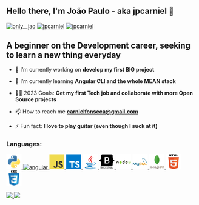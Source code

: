<h2 align="left">Hello there, I'm João Paulo - aka jpcarniel 👋</h2>
<p align="left">
  <a href="https://twitter.com/only__jao" target="blank"><img align="center" src="https://raw.githubusercontent.com/rahuldkjain/github-profile-readme-generator/master/src/images/icons/Social/twitter.svg" alt="only__jao" height="30" width="40" /></a>
  <a href="https://linkedin.com/in/jpcarniel" target="blank"><img align="center" src="https://raw.githubusercontent.com/rahuldkjain/github-profile-readme-generator/master/src/images/icons/Social/linked-in-alt.svg" alt="jpcarniel" height="30" width="40" /></a>
  <a href="https://instagram.com/jpcarniel" target="blank"><img align="center" src="https://raw.githubusercontent.com/rahuldkjain/github-profile-readme-generator/master/src/images/icons/Social/instagram.svg" alt="jpcarniel" height="30" width="40" /></a>
</p>
<h2 align="left">A beginner on the Development career, seeking to learn a new thing everyday</h2>

- 🔭 I’m currently working on **develop my first BIG project**

- 🌱 I’m currently learning **Angular CLI and the whole MEAN stack**

- 👨‍💻 2023 Goals: **Get my first Tech job and collaborate with more Open Source projects**

- 📫 How to reach me **carnielfonseca@gmail.com**

- ⚡ Fun fact: **I love to play guitar (even though I suck at it)**

<h3 align="left">Languages:</h3>
<p align="left"> 
  <a href="https://www.python.org" target="_blank" rel="noreferrer"> <img src="https://raw.githubusercontent.com/devicons/devicon/master/icons/python/python-original.svg" alt="python" width="40" height="40"/> </a>
  <a href="https://angular.io" target="_blank" rel="noreferrer"> <img src="https://angular.io/assets/images/logos/angular/angular.svg" alt="angular" width="40" height="40"/> </a>
  <a href="https://developer.mozilla.org/en-US/docs/Web/JavaScript" target="_blank" rel="noreferrer"> <img src="https://raw.githubusercontent.com/devicons/devicon/master/icons/javascript/javascript-original.svg" alt="javascript" width="40" height="40"/> </a>
  <a href="https://www.typescriptlang.org/" target="_blank" rel="noreferrer"> <img src="https://raw.githubusercontent.com/devicons/devicon/master/icons/typescript/typescript-original.svg" alt="typescript" width="40" height="40"/> </a>
  <a href="https://www.java.com" target="_blank" rel="noreferrer"> <img src="https://raw.githubusercontent.com/devicons/devicon/master/icons/java/java-original.svg" alt="java" width="40" height="40"/> </a>
  <a href="https://getbootstrap.com" target="_blank" rel="noreferrer"> <img src="https://raw.githubusercontent.com/devicons/devicon/master/icons/bootstrap/bootstrap-plain-wordmark.svg" alt="bootstrap" width="40" height="40"/> </a>
  <a href="https://nodejs.org" target="_blank" rel="noreferrer"> <img src="https://raw.githubusercontent.com/devicons/devicon/master/icons/nodejs/nodejs-original-wordmark.svg" alt="nodejs" width="40" height="40"/> </a>
  <a href="https://www.mysql.com/" target="_blank" rel="noreferrer"> <img src="https://raw.githubusercontent.com/devicons/devicon/master/icons/mysql/mysql-original-wordmark.svg" alt="mysql" width="40" height="40"/> </a>
  <a href="https://www.mongodb.com/" target="_blank" rel="noreferrer"> <img src="https://raw.githubusercontent.com/devicons/devicon/master/icons/mongodb/mongodb-original-wordmark.svg" alt="mongodb" width="40" height="40"/> </a>
  <a href="https://www.w3.org/html/" target="_blank" rel="noreferrer"> <img src="https://raw.githubusercontent.com/devicons/devicon/master/icons/html5/html5-original-wordmark.svg" alt="html5" width="40" height="40"/> </a>
  <a href="https://www.w3schools.com/css/" target="_blank" rel="noreferrer"> <img src="https://raw.githubusercontent.com/devicons/devicon/master/icons/css3/css3-original-wordmark.svg" alt="css3" width="40" height="40"/> </a>
</p>

<div>
  <a href="https://github.com/joaocarnielfonseca">
  <img height="180em" src="https://github-readme-stats-lake-beta.vercel.app/api/top-langs/?username=jpcarniel&layout=compact&langs_count=3&theme=gotham"/>
  <img height="180em" src="https://github-readme-stats-lake-beta.vercel.app/api?username=jpcarniel&hide_title=true&show_icons=true&theme=gotham&include_all_commits=true&count_private=true"/>
</div>


